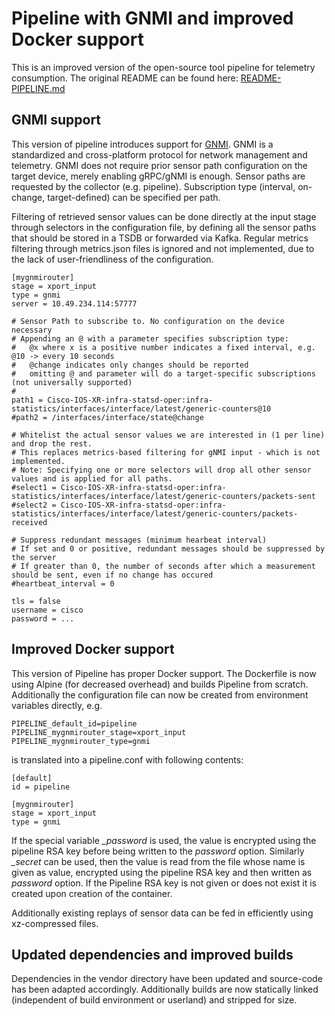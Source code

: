 # Pipeline with GNMI and improved Docker support

This is an improved version of the open-source tool pipeline for telemetry consumption.
The original README can be found here: [README-PIPELINE.md](README-PIPELINE.md)


## GNMI support

This version of pipeline introduces support for [GNMI](https://github.com/openconfig/reference/tree/master/rpc/gnmi).
GNMI is a standardized and cross-platform protocol for network management and telemetry. GNMI does not require prior sensor path configuration on the target device, merely enabling gRPC/gNMI is enough. Sensor paths are requested by the collector (e.g. pipeline). Subscription type (interval, on-change, target-defined) can be specified per path.

Filtering of retrieved sensor values can be done directly at the input stage through selectors in the configuration file,
by defining all the sensor paths that should be stored in a TSDB or forwarded via Kafka. Regular metrics filtering through metrics.json files is ignored and not implemented, due to the lack of user-friendliness of the configuration.

```
[mygnmirouter]
stage = xport_input
type = gnmi
server = 10.49.234.114:57777

# Sensor Path to subscribe to. No configuration on the device necessary
# Appending an @ with a parameter specifies subscription type:
#   @x where x is a positive number indicates a fixed interval, e.g. @10 -> every 10 seconds
#   @change indicates only changes should be reported
#   omitting @ and parameter will do a target-specific subscriptions (not universally supported)
#
path1 = Cisco-IOS-XR-infra-statsd-oper:infra-statistics/interfaces/interface/latest/generic-counters@10
#path2 = /interfaces/interface/state@change

# Whitelist the actual sensor values we are interested in (1 per line) and drop the rest.
# This replaces metrics-based filtering for gNMI input - which is not implemented.
# Note: Specifying one or more selectors will drop all other sensor values and is applied for all paths.
#select1 = Cisco-IOS-XR-infra-statsd-oper:infra-statistics/interfaces/interface/latest/generic-counters/packets-sent
#select2 = Cisco-IOS-XR-infra-statsd-oper:infra-statistics/interfaces/interface/latest/generic-counters/packets-received

# Suppress redundant messages (minimum hearbeat interval)
# If set and 0 or positive, redundant messages should be suppressed by the server
# If greater than 0, the number of seconds after which a measurement should be sent, even if no change has occured
#heartbeat_interval = 0

tls = false
username = cisco
password = ...
```


## Improved Docker support

This version of Pipeline has proper Docker support. The Dockerfile is now using Alpine (for decreased overhead) and
builds Pipeline from scratch. Additionally the configuration file can now be created from environment variables directly,
e.g.

```
PIPELINE_default_id=pipeline
PIPELINE_mygnmirouter_stage=xport_input
PIPELINE_mygnmirouter_type=gnmi
```

is translated into a pipeline.conf with following contents:
```
[default]
id = pipeline

[mygnmirouter]
stage = xport_input
type = gnmi
```

If the special variable *_password* is used, the value is encrypted using the pipeline RSA key before being written to
the *password* option. Similarly *_secret* can be used, then the value is read from the file whose name is given as
value, encrypted using the pipeline RSA key and then written as *password* option. If the Pipeline RSA key is not
given or does not exist it is created upon creation of the container.

Additionally existing replays of sensor data can be fed in efficiently using xz-compressed files.


## Updated dependencies and improved builds

Dependencies in the vendor directory have been updated and source-code has been adapted accordingly.
Additionally builds are now statically linked (independent of build environment or userland) and stripped for size.